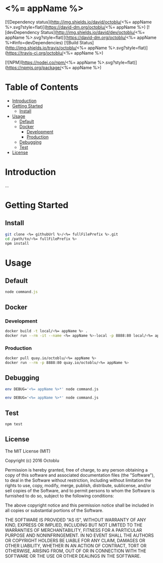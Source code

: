 # <%= appName %>

[![Dependency status](http://img.shields.io/david/octoblu/<%= appName %>.svg?style=flat)](https://david-dm.org/octoblu/<%= appName %>)
[![devDependency Status](http://img.shields.io/david/dev/octoblu/<%= appName %>.svg?style=flat)](https://david-dm.org/octoblu/<%= appName %>#info=devDependencies)
[![Build Status](http://img.shields.io/travis/octoblu/<%= appName %>.svg?style=flat)](https://travis-ci.org/octoblu/<%= appName %>)

[![NPM](https://nodei.co/npm/<%= appName %>.svg?style=flat)](https://npmjs.org/package/<%= appName %>)

# Table of Contents

* [Introduction](#introduction)
* [Getting Started](#getting-started)
  * [Install](#install)
* [Usage](#usage)
  * [Default](#default)
  * [Docker](#docker)
    * [Development](#development)
    * [Production](#production)
  * [Debugging](#debugging)
  * [Test](#test)
* [License](#license)

# Introduction

...

# Getting Started

## Install

```bash
git clone <%= githubUrl %>/<%= fullFilePrefix %>.git
cd /path/to/<%= fullFilePrefix %>
npm install
```

# Usage

## Default

```javascript
node command.js
```

## Docker 

### Development

```bash
docker build -t local/<%= appName %> .
docker run --rm -it --name <%= appName %>-local -p 8888:80 local/<%= appName %>
```

### Production

```bash
docker pull quay.io/octoblu/<%= appName %>
docker run --rm -p 8888:80 quay.io/octoblu/<%= appName %>
```

## Debugging

```bash
env DEBUG='<%= appName %>*' node command.js
```

```bash
env DEBUG='<%= appName %>*' node command.js
```

## Test 

```bash
npm test
```

## License

The MIT License (MIT)

Copyright (c) 2016 Octoblu

Permission is hereby granted, free of charge, to any person obtaining a copy
of this software and associated documentation files (the "Software"), to deal
in the Software without restriction, including without limitation the rights
to use, copy, modify, merge, publish, distribute, sublicense, and/or sell
copies of the Software, and to permit persons to whom the Software is
furnished to do so, subject to the following conditions:

The above copyright notice and this permission notice shall be included in all
copies or substantial portions of the Software.

THE SOFTWARE IS PROVIDED "AS IS", WITHOUT WARRANTY OF ANY KIND, EXPRESS OR
IMPLIED, INCLUDING BUT NOT LIMITED TO THE WARRANTIES OF MERCHANTABILITY,
FITNESS FOR A PARTICULAR PURPOSE AND NONINFRINGEMENT. IN NO EVENT SHALL THE
AUTHORS OR COPYRIGHT HOLDERS BE LIABLE FOR ANY CLAIM, DAMAGES OR OTHER
LIABILITY, WHETHER IN AN ACTION OF CONTRACT, TORT OR OTHERWISE, ARISING FROM,
OUT OF OR IN CONNECTION WITH THE SOFTWARE OR THE USE OR OTHER DEALINGS IN THE
SOFTWARE.
